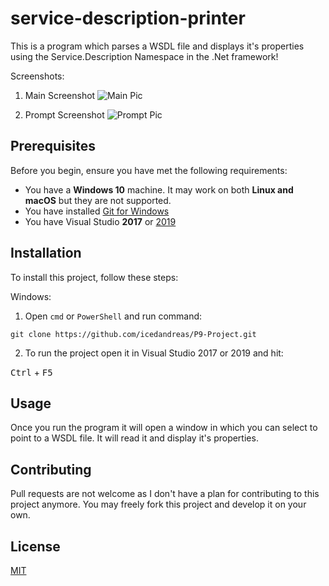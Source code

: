 # service-description-printer
This is a program which parses a WSDL file and displays it's properties using the Service.Description Namespace in the .Net framework!

Screenshots:

1. Main Screenshot
![Main Pic](../assets/main-screenshot.jpg?raw=true)

2. Prompt Screenshot
![Prompt Pic](../assets/prompt-screenshot.jpg?raw=true)

## Prerequisites

Before you begin, ensure you have met the following requirements:
* You have a **Windows 10** machine. It may work on both **Linux and macOS** but they are not supported.
* You have installed [Git for Windows](https://git-scm.com/)
* You have Visual Studio **2017** or [2019](https://visualstudio.microsoft.com/vs/)

## Installation

To install this project, follow these steps:

Windows:

1. Open `cmd` or `PowerShell` and run command:
```
git clone https://github.com/icedandreas/P9-Project.git
```

2. To run the project open it in Visual Studio 2017 or 2019 and hit:

<kbd>Ctrl</kbd> + <kbd>F5</kbd>

## Usage

Once you run the program it will open a window in which you can select to point to a WSDL file. It will read it and display it's properties.


## Contributing
Pull requests are not welcome as I don't have a plan for contributing to this project anymore.
You may freely fork this project and develop it on your own.

## License
[MIT](https://choosealicense.com/licenses/mit/)

